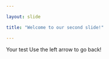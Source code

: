 ```yaml
---

layout: slide

title: "Welcome to our second slide!"

---
```


  Your test
Use the left arrow to go back!
